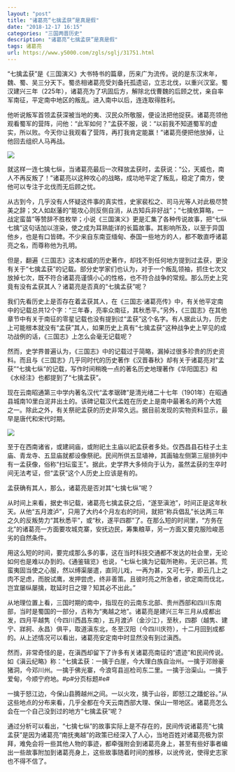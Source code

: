 ```yaml
---
layout: "post"
title: "诸葛亮“七擒孟获”是真是假"
date: "2018-12-17 16:15"
categories: "三国两晋历史"
description: "诸葛亮“七擒孟获”是真是假"
tags: 诸葛亮
url: https://www.y5000.com/zgls/sglj/31751.html
---
```






“七擒孟获”是《三国演义》大书特书的篇章，历来广为流传。说的是东汉末年，魏、蜀、吴三分天下。蜀丞相诸葛亮受刘备托孤遗诏，立志北伐，以重兴汉室。蜀汉建兴三年（225年），诸葛亮为了巩固后方，解除北伐曹魏的后顾之忧，亲自率军南征，平定南中地区的叛乱。进入南中以后，连连取得胜利。

他听说叛军首领孟获深被当地的夷、汉民众所敬服，便设法把他捉获。诸葛亮领他观看蜀军的营阵，问他：“此军如何？”孟获不服，说：“以前我不知道蜀军的虚实，所以败。今天你让我观看了营阵，再打我肯定能赢！”诸葛亮便把他放掉，让他回去组织人马再战。

![](https://img.y5000.com/uploads/allimg/180731/8-1PI1155SW49.jpg)

就这样一连七擒七纵，当诸葛亮最后一次释放孟获时，孟获说：“公，天威也，南人不再反叛了！”诸葛亮以这种攻心的战略，成功地平定了叛乱，稳定了南方，使他可以专注于北伐而无后顾之忧。

从古到今，几乎没有人怀疑这件事的真实性，史家裴松之、司马光等人对此极尽赞美之辞；文人如赵藩的“能攻心则反侧自消，从古知兵非好战”；“七擒依算略，一战定蛮苗”等赞辞不胜枚举；小说《三国演义》更是汇集了各种传说故事，把“七纵七擒”这句话加以渲染，使之成为耳熟能详的长篇故事。其影响所及，以至于异国他乡，也是有口皆碑。不少来自东南亚缅甸、泰国一些地方的人，都不敢直呼诸葛亮之名，而尊称他为孔明。

但是，翻遍《三国志》这本权威的历史著作，却找不到任何地方提到过孟获，更没有关于“七擒孟获”的记载。部分史学家们也认为，对于一个叛乱领袖，抓住七次又放掉七次，既不符合诸葛亮谨慎小心的性格，也不符合战争的常规。那么历史上究竟有没有孟获其人？诸葛亮是否真的“七擒孟获”呢？

我们先看历史上是否存在着孟获其人，在《三国志·诸葛亮传》中，有关他平定南中的记载总共12个字：“三年春，亮率众南征，其秋悉平。”另外，《三国志》在其他章节中有关于南征的零星记载也没有提到过“孟获”这个名字。有人据此认为，历史上可能根本就没有“孟获”其人，如果历史上真有“七擒孟获”这种战争史上罕见的成功战例的话，《三国志》上怎么会毫无记载呢？

然而，史学界普遍认为，《三国志》中的记载过于简略，漏掉过很多珍贵的历史资料。而且与《三国志》几乎同时代的历史著作《汉晋春秋》却有关于诸葛亮对“孟获”“七擒七纵”的记载，写作时间稍晚一点的著名历史地理著作《华阳国志》和《水经注》也都提到了“七擒孟获”。

现在云南昭通第三中学内著名汉代“孟孝琚碑”是清光绪二十七年（1901年）在昭通县城南10里白泥井出土的。该碑记载汉代孟姓在历史上是南中最著名的两个大姓之一。除此之外，有关祭祀孟获的历史非常久远。据目前发现的实物资料显示，最早是唐代和宋代时期。

![](https://img.y5000.com/uploads/allimg/180731/8-1PI1155914U5.jpg)

至于在西南诸省，或建祠庙，或附祀土主庙以祀孟获者多处。仅西昌县石柱子土主庙、青龙寺、五显庙就都设像祭祀。民间所供五显埴神，其画轴左侧第三层排列中有一孟获像，俗称“扫坛蛮王”。据此，史学界大多倾向于认为，虽然孟获的生卒时间无法考证，但“孟获”这个人历史上应该是有的。

孟获确有其人，那么，诸葛亮是否对其“七擒七纵”呢？

从时间上来看，据史书记载，诸葛亮七擒孟获之后，“遂至滇池”，时间正是这年秋天。从他“五月渡泸”，只用了大约4个月左右的时间，就把“称兵倡乱”长达两三年之久的反叛势力“其秋悉平”，或“秋，遂平四郡”了。在那么短的时间里，“方务在北”的诸葛亮一方面要攻城克寨，安抚边民，筹集粮草，另一方面又要克服险峻恶劣的自然条件。

用这么短的时间，要完成那么多的事，这在当时科技交通都不发达的社会里，无论如何也是难以办到的。《通鉴辑览》也说，“七纵七擒为记载所艳称，无识已甚。荒蛮夷固当使之心服，然以缚渠屡遣，直同儿戏，一再为甚，又可七乎，即云几上之肉不足虑，而脱试鹰，发押尝虎，终非善策。且彼时亮之所急者，欲定南而伐北，岂宜屡纵屡擒，耽延时日之理？知其必不出此。”

从地理位置上看，三国时期的南中，指现在的云南东北部、贵州西部和四川东南部，当时是蜀国的一部分，古称为“夷越之地”。诸葛亮是建兴三年三月从成都出发，四月平越隽（今四川西昌东南），五月渡泸（金沙江），至秋，四郡（越隽、建宁、牂牁、永昌）俱平，取道滇东北，冬至汉阳（今四川庆符），十二月回到成都的。从上述情况可以看出，诸葛亮安定南中时显然没有到过滇西。

然而，非常奇怪的是，在滇西却留下了许多有关诸葛亮南征的“遗迹”和民间传说。如《滇云纪略》称：“七擒孟获：一擒于白崖，今大理白族自治州。一擒于邓赊豪猪洞，今邓川州。一擒于佛光寨，今浪穹县巡检司东二里。一擒于治渠山。一擒于爱甸，今顺宁府地。#p#分页标题#e#

一擒于怒江边，今保山县腾越州之间。一以火攻，擒于山谷，即怒江之蹯蛇谷。”从这些地点的分布来看，几乎全都在今天云南西部大理、保山一带地区。诸葛亮怎么会在一个自己没到过的地方“七擒孟获”呢？

通过分析可以看出，“七擒七纵”的故事实际上是不存在的，民间传说诸葛亮“七擒孟获”是因为诸葛亮“南抚夷越”的政策已经深入了人心，当地百姓对诸葛亮极为崇拜，难免会将一些其他人物的事迹，都牵强附会到诸葛亮身上，甚至有些好事者编出一些故事附加到诸葛亮身上，这些故事随着时间的推移，以讹传讹，使得史志家也不得不信了。
